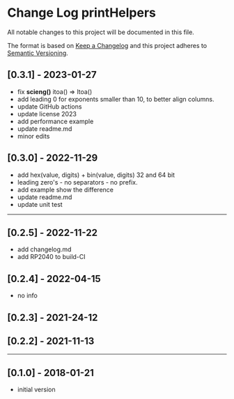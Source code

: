 # Change Log printHelpers

All notable changes to this project will be documented in this file.

The format is based on [Keep a Changelog](http://keepachangelog.com/)
and this project adheres to [Semantic Versioning](http://semver.org/).


## [0.3.1] - 2023-01-27
- fix **scieng()** itoa() => ltoa()
- add leading 0 for exponents smaller than 10, to better align columns.
- update GitHub actions
- update license 2023
- add performance example
- update readme.md
- minor edits


## [0.3.0] - 2022-11-29
- add hex(value, digits) + bin(value, digits) 32 and 64 bit
- leading zero's - no separators - no prefix.
- add example show the difference
- update readme.md
- update unit test

----

## [0.2.5] - 2022-11-22
- add changelog.md
- add RP2040 to build-CI

## [0.2.4] - 2022-04-15
- no info

## [0.2.3] - 2021-24-12

## [0.2.2] - 2021-11-13

----

## [0.1.0] -  2018-01-21
- initial version


